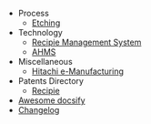 * Process
  * [Etching](https://github.com/jnanadarshan/docsify/tree/e0e70dea214b0bf6b49a3dca8b0c394b18a3ca00/process/etch-def.md)
* Technology
  * [Recipie Management System](rms.md)
  * [AHMS](ahms.md)
* Miscellaneous
  * [Hitachi e-Manufacturing](https://jnanadarshan.github.io/docsify/hitachi-emanufacturing.html)
* Patents Directory
  * [Recipie](https://github.com/jnanadarshan/docsify/tree/e0e70dea214b0bf6b49a3dca8b0c394b18a3ca00/patents/recipie.md)
* [Awesome docsify](https://github.com/jnanadarshan/docsify/tree/e0e70dea214b0bf6b49a3dca8b0c394b18a3ca00/docs/awesome.md)
* [Changelog](https://github.com/jnanadarshan/docsify/tree/e0e70dea214b0bf6b49a3dca8b0c394b18a3ca00/docs/changelog.md)

